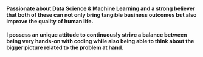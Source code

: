 #### Passionate about Data Science & Machine Learning  and a strong believer that both of these can not only  bring tangible  business outcomes but also improve the quality of human life.

#### I possess an unique attitude to continuously strive a  balance between being very hands-on with coding while also being able to think about the bigger picture related to the problem at hand.


<!--
**satmohap/satmohap** is a ✨ _special_ ✨ repository because its `README.md` (this file) appears on your GitHub profile.

Here are some ideas to get you started:

- 🔭 I’m currently working on ...
- 🌱 I’m currently learning ...
- 👯 I’m looking to collaborate on ...
- 🤔 I’m looking for help with ...
- 💬 Ask me about ...
- 📫 How to reach me: ...
- 😄 Pronouns: ...
- ⚡ Fun fact: ...
-->
